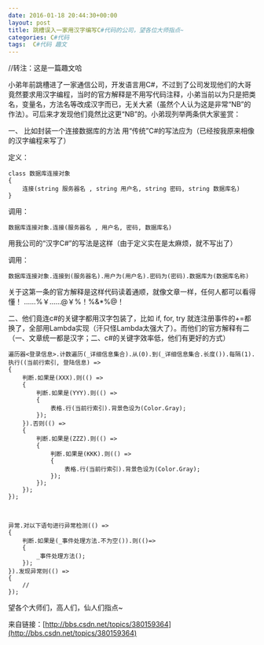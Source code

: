 ```yaml
---
date: 2016-01-18 20:44:30+00:00
layout: post
title: 跳槽误入一家用汉字编写C#代码的公司，望各位大师指点~
categories: C#代码
tags:  C#代码 趣文
---
```


//转注：这是一篇趣文哈

小弟年前跳槽进了一家通信公司，开发语言用C#，不过到了公司发现他们的大哥竟然要求用汉字编程，当时的官方解释是不用写代码注释，小弟当前以为只是把类名，变量名，方法名等改成汉字而已，无关大紧（虽然个人认为这是非常“NB”的作法）。可后来才发现他们竟然比这更“NB”的。小弟现列举两条供大家鉴赏：

一、 比如封装一个连接数据库的方法
用“传统”C#的写法应为（已经按我原来相像的汉字编程来写了）

定义：

	class 数据库连接对象
	{
		连接(string 服务器名 , string 用户名, string 密码, string 数据库名)
	}

调用：

	数据库连接对象.连接(服务器名 , 用户名, 密码, 数据库名)
	
用我公司的“汉字C#”的写法是这样（由于定义实在是太麻烦，就不写出了）

调用：

	数据库连接对象.连接到(服务器名).用户为(用户名).密码为(密码).数据库为(数据库名称)
	
关于这第一条的官方解释是这样代码读着通顺，就像文章一样，任何人都可以看得懂！         ……%￥……@￥%！%&*%@！

二、他们竟连c#的关键字都用汉字包装了，比如 if, for, try 就连注册事件的+=都换了，全部用Lambda实现（汗只怪Lambda太强大了）。而他们的官方解释有二（一、文章统一都是汉字；二、c#的关键字效率低，他们有更好的方式）


	遍历器<登录信息>.计数遍历(_详细信息集合).从(0).到(_详细信息集合.长度()).每隔(1).执行((当前行索引, 登陆信息) =>
	{
		判断.如果是(XXX).则(() =>
		{
			判断.如果是(YYY).则(() =>
			{
				表格.行(当前行索引).背景色设为(Color.Gray);
			});
		}).否则(() =>
		{
			判断.如果是(ZZZ).则(() =>
			{
				判断.如果是(KKK).则(() =>
				{
					表格.行(当前行索引).背景色设为(Color.Gray);
				});
			});
		});
	});


	
	异常.对以下语句进行异常检测(() =>
	{
		判断.如果是(_事件处理方法.不为空()).则(()=>
		{
			_事件处理方法();
		});
	}).发现异常则(() =>
	{
		//
	});

望各个大师们，高人们，仙人们指点~

来自链接：[http://bbs.csdn.net/topics/380159364](http://bbs.csdn.net/topics/380159364)
